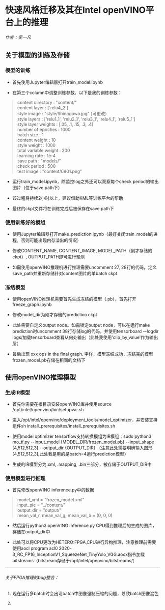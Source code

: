 # 快速风格迁移及其在Intel openVINO平台上的推理

###### *作者：吴一凡*  

## 关于模型的训练及存储  

### 模型的训练

* 首先使用Jupyter编辑器打开train_model.ipynb

* 在第三个column中调整训练参数，以下是我的训练参数：

>content directory : "content/"  
>content layer : ['relu4_2']  
>style image : "style/Shinagawa.jpg" (可更改)  
>style layers : ['relu1_1', 'relu2_1', 'relu3_1', 'relu4_1', 'relu5_1']  
>style layer weights : [.05, .1, .15, .3, .4]  
>number of epoches : 1000  
>batch size : 1  
>content weight : 10  
>style weight : 1000  
>total variable weight : 200  
>learning rate : 1e-4  
>save path : "models/"  
>check period : 500  
>test image : "content/0801.png"  


* 运行train_model.ipynb，除监控log之外还可以观察每个check period的输出图片（位于save path下）

* 该过程将持续2小时以上，建议借助KML等训练平台的帮助

* 最终的ckpt文件将在训练完成后被保存在save path下

### 使用训练好的模组

* 使用Jupyter编辑器打开make_prediction.ipynb（最好关闭train_model的进程，否则可能出现内存溢出的情况）

* 修改CONTENT_NAME, CONTENT_IMAGE, MODEL_PATH（刚才存储的ckpt）, OUTPUT_PATH即可进行预测

* 如需使用openVINO推理机进行推理需要uncomment 27, 28行的代码，定义save_path并重新存储针对content图片的单batch ckpt

### 冻结模型

* 使用openVINO推理机需要首先生成冻结的模型（.pb），首先打开freeze_graph.ipynb

* 修改model_dir为刚才存储的prediction ckpt

* 此处需要自定义output node。如需锁定output node，可以在运行make prediction时uncomment 38行存储log的代码，并使用tensorboard --logdir logs/加载tensorboard查看从何处输出（此处我使用'clip_by_value'作为输出层）

* 最后出现 xxx ops in the final graph. 字样，模型冻结成功，冻结完的模型frozen_model.pb存储在相同的文档下  

## 使用openVINO推理模型

### 生成IR模型

* 首先你需要在根目录安装openVINO库并使用source /opt/intel/openvino/bin/setupvar.sh  

* 进入/opt/intel/openvino/deployment_tools/model_optimizer，并安装支持组件sh install_prerequisites/install_prerequisites.sh  

* 使用model optimizer tensorflow支持转换模组为IR模组：sudo python3 mo_tf.py --input_model {MODEL_DIR/frozen_model.pb} --input_shape [4,512,512,3] --output_dir {OUTPUT_DIR} （注意此处需要明确输入图形[4,512,512,3],此处我是用的是batch=4运行prediction模型）  

* 生成的IR模型分为.xml, .mapping, .bin三部分，被存储于OUTPUT_DIR中  

### 使用模型进行推理

* 首先修改openVINO inference.py中的数据

>model_xml = "frozen_model.xml"  
>input_pic = "../content/"  
>output_dir = "output/"  
>mean_val_r, mean_val_g, mean_val_b = (0, 0, 0)  

* 然后运行python3 openVINO inference.py CPU得到推理后的生成的图片，存储在output_dir中

* 此处可以将CPU更改为HETERO:FPGA,CPU进行异构推理，注意推理前需要使用aocl program acl0 2020-3_RC_FP16_InceptionV1_SqueezeNet_TinyYolo_VGG.aocx指令加载bitstreams（bitstream存储于/opt/intel/openvino/bitstreams/）

  
----  

###### 关于FPGA推理的bug整合：

1. 现在运行多batch时会出现batch中图像强制压缩的问题，导致batch图像混色

2. 

